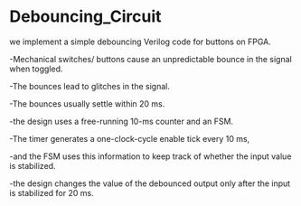 # Debouncing_Circuit
we implement a simple debouncing Verilog code for buttons on FPGA. 

 -Mechanical switches/ buttons cause an unpredictable bounce in the signal when toggled.
 
 -The bounces lead to glitches in the signal.
 
 -The bounces usually settle within 20 ms.
 
 -the design uses a free-running 10-ms counter and an FSM.
 
 -The timer generates a one-clock-cycle enable tick every 10 ms,
 
 -and the FSM uses this information to keep track of whether the input value is stabilized.
 
 -the design changes the value of the debounced output only after the input is stabilized for 20 ms.
 
